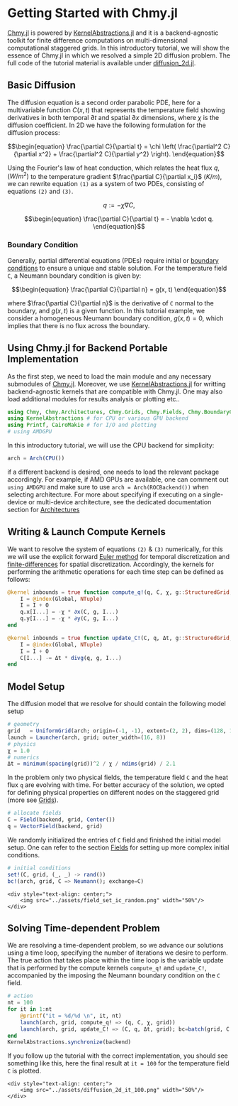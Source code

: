 # Getting Started with Chmy.jl

[Chmy.jl](https://github.com/PTsolvers/Chmy.jl) is powered by [KernelAbstractions.jl](https://github.com/JuliaGPU/KernelAbstractions.jl) and it is a backend-agnostic toolkit for finite difference computations on multi-dimensional computational staggered grids. In this introductory tutorial, we will show the essence of Chmy.jl in which we resolved a simple 2D diffusion problem. The full code of the tutorial material is available under [diffusion_2d.jl](https://github.com/PTsolvers/Chmy.jl/blob/main/examples/diffusion_2d.jl).

## Basic Diffusion

The diffusion equation is a second order parabolic PDE, here for a multivariable function $C(x,t)$ that represents the temperature field showing derivatives in both temporal $\partial t$ and spatial $\partial x$ dimensions, where $\chi$ is the diffusion coefficient. In 2D we have the following formulation for the diffusion process:

```math
\begin{equation}
\frac{\partial C}{\partial t} = \chi \left( \frac{\partial^2 C}{\partial x^2} + \frac{\partial^2 C}{\partial y^2} \right).
\end{equation}
```

Using the Fourier's law of heat conduction, which relates the heat flux $q$, $(W/m^2)$ to the temperature gradient $\frac{\partial C}{\partial x_i}$ $(K/m)$, we can rewrite equation `(1)` as a system of two PDEs, consisting of equations `(2)` and `(3)`.

```math
\begin{equation}
q := -\chi \nabla C,
\end{equation}
```
```math
\begin{equation}
\frac{\partial C}{\partial t} = - \nabla \cdot q.
\end{equation}
```

### Boundary Condition

Generally, partial differential equations (PDEs) require initial or [boundary conditions](./concepts/bc.md) to ensure a unique and stable solution. For the temperature field `C`, a Neumann boundary condition is given by:

```math
\begin{equation}
\frac{\partial C}{\partial n} = g(x, t)
\end{equation}
```
where $\frac{\partial C}{\partial n}$ is the derivative of `C` normal to the boundary, and $g(x, t)$ is a given function. In this tutorial example, we consider a homogeneous Neumann boundary condition, $g(x, t) = 0$, which implies that there is no flux across the boundary.


## Using Chmy.jl for Backend Portable Implementation

As the first step, we need to load the main module and any necessary submodules of [Chmy.jl](https://github.com/PTsolvers/Chmy.jl). Moreover, we use [KernelAbstractions.jl](https://github.com/JuliaGPU/KernelAbstractions.jl) for writting backend-agnostic kernels that are compatible with Chmy.jl. One may also load additional modules for results analysis or plotting etc..

```julia
using Chmy, Chmy.Architectures, Chmy.Grids, Chmy.Fields, Chmy.BoundaryConditions, Chmy.GridOperators, Chmy.KernelLaunch
using KernelAbstractions # for CPU or various GPU backend
using Printf, CairoMakie # for I/O and plotting
# using AMDGPU
```

In this introductory tutorial, we will use the CPU backend for simplicity:

```julia
arch = Arch(CPU())
```

if a different backend is desired, one needs to load the relevant package accordingly. For example, if AMD GPUs are available, one can comment out `using AMDGPU` and make sure to use `arch = Arch(ROCBackend())` when selecting architecture. For more about specifying if executing on a single-device or multi-device architecture, see the dedicated documentation section for [Architectures](./concepts/architectures.md)

## Writing & Launch Compute Kernels

We want to resolve the system of equations `(2)` & `(3)` numerically, for this we will use the explicit forward [Euler method](https://en.wikipedia.org/wiki/Euler_method) for temporal discretization and [finite-differences](https://en.wikipedia.org/wiki/Finite_difference) for spatial discretization. Accordingly, the kernels for performing the arithmetic operations for each time step can be defined as follows:

```julia
@kernel inbounds = true function compute_q!(q, C, χ, g::StructuredGrid, O)
    I = @index(Global, NTuple)
    I = I + O
    q.x[I...] = -χ * ∂x(C, g, I...)
    q.y[I...] = -χ * ∂y(C, g, I...)
end
```

```julia
@kernel inbounds = true function update_C!(C, q, Δt, g::StructuredGrid, O)
    I = @index(Global, NTuple)
    I = I + O
    C[I...] -= Δt * divg(q, g, I...)
end
```

## Model Setup

The diffusion model that we resolve for should contain the following model setup

```julia
# geometry
grid   = UniformGrid(arch; origin=(-1, -1), extent=(2, 2), dims=(128, 128))
launch = Launcher(arch, grid; outer_width=(16, 8))
# physics
χ = 1.0
# numerics
Δt = minimum(spacing(grid))^2 / χ / ndims(grid) / 2.1
```

In the problem only two physical fields, the temperature field `C` and the heat flux `q` are evolving with time. For better accuracy of the solution, we opted for defining physical properties on different nodes on the staggered grid (more see [Grids](./concepts/grids.md)).

```julia
# allocate fields
C = Field(backend, grid, Center())
q = VectorField(backend, grid)
```

We randomly initialized the entries of `C` field and finished the initial model setup. One can refer to the section [Fields](./concepts/fields.md) for setting up more complex initial conditions.

```julia
# initial conditions
set!(C, grid, (_, _) -> rand())
bc!(arch, grid, C => Neumann(); exchange=C)
```

```@raw html
<div style="text-align: center;">
    <img src="../assets/field_set_ic_random.png" width="50%"/>
</div>
```

## Solving Time-dependent Problem

We are resolving a time-dependent problem, so we advance our solutions using a time loop, specifying the number of iterations we desire to perform. The true action that takes place within the time loop is the variable update that is performed by the compute kernels `compute_q!` and `update_C!`, accompanied by the imposing the Neumann boundary condition on the `C` field.

```julia
# action
nt = 100
for it in 1:nt
    @printf("it = %d/%d \n", it, nt)
    launch(arch, grid, compute_q! => (q, C, χ, grid))
    launch(arch, grid, update_C! => (C, q, Δt, grid); bc=batch(grid, C => Neumann(); exchange=C))
end
KernelAbstractions.synchronize(backend)
```

If you follow up the tutorial with the correct implementation, you should see something like this, here the final result at `it = 100` for the temperature field `C` is plotted.

```@raw html
<div style="text-align: center;">
    <img src="../assets/diffusion_2d_it_100.png" width="50%"/>
</div>
```